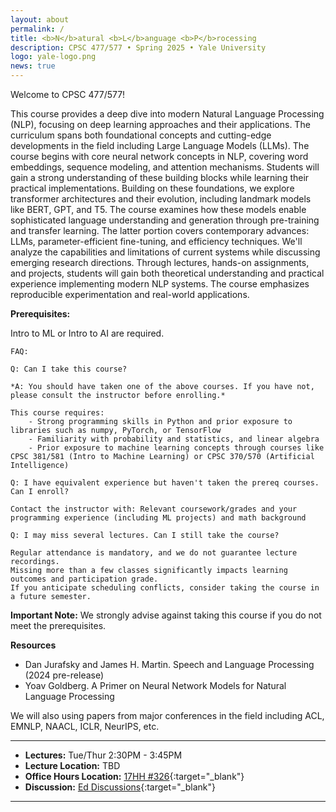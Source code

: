 ```yaml
---
layout: about
permalink: /
title: <b>N</b>atural <b>L</b>anguage <b>P</b>rocessing
description: CPSC 477/577 • Spring 2025 • Yale University
logo: yale-logo.png
news: true
---
```

Welcome to CPSC 477/577!

This course provides a deep dive into modern Natural Language Processing (NLP), focusing on deep learning approaches and their applications. 
The curriculum spans both foundational concepts and cutting-edge developments in the field including Large Language Models (LLMs).
The course begins with core neural network concepts in NLP, covering word embeddings, sequence modeling, and attention mechanisms. Students will gain a strong understanding of these building blocks while learning their practical implementations.
Building on these foundations, we explore transformer architectures and their evolution, including landmark models like BERT, GPT, and T5. The course examines how these models enable sophisticated language understanding and generation through pre-training and transfer learning.
The latter portion covers contemporary advances: LLMs, parameter-efficient fine-tuning, and efficiency techniques. We'll analyze the capabilities and limitations of current systems while discussing emerging research directions.
Through lectures, hands-on assignments, and projects, students will gain both theoretical understanding and practical experience implementing modern NLP systems. The course emphasizes reproducible experimentation and real-world applications.

**Prerequisites:**

Intro to ML or Intro to AI are required.

    FAQ: 

    Q: Can I take this course?

    *A: You should have taken one of the above courses. If you have not, please consult the instructor before enrolling.*

    This course requires: 
        - Strong programming skills in Python and prior exposure to libraries such as numpy, PyTorch, or TensorFlow
        - Familiarity with probability and statistics, and linear algebra
        - Prior exposure to machine learning concepts through courses like CPSC 381/581 (Intro to Machine Learning) or CPSC 370/570 (Artificial Intelligence)

    Q: I have equivalent experience but haven't taken the prereq courses. Can I enroll?
    
    Contact the instructor with: Relevant coursework/grades and your programming experience (including ML projects) and math background

    Q: I may miss several lectures. Can I still take the course?

    Regular attendance is mandatory, and we do not guarantee lecture recordings. 
    Missing more than a few classes significantly impacts learning outcomes and participation grade. 
    If you anticipate scheduling conflicts, consider taking the course in a future semester.

**Important Note:** We strongly advise against taking this course if you do not meet the prerequisites.

**Resources** 

- Dan Jurafsky and James H. Martin. Speech and Language Processing (2024 pre-release)
- Yoav Goldberg. A Primer on Neural Network Models for Natural Language Processing

We will also using papers from major conferences in the field including ACL, EMNLP, NAACL, ICLR, NeurIPS, etc. 


***

- **Lectures:** Tue/Thur 2:30PM - 3:45PM
- **Lecture Location:**  TBD
- **Office Hours Location:** [17HH #326](https://maps.app.goo.gl/uySqex4xtLZH2KAK9){:target="\_blank"}
- **Discussion:** [Ed Discussions](https://edstem.org/){:target="\_blank"}

***
